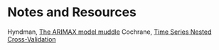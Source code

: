 # Notes and Resources

Hyndman, [The ARIMAX model muddle](https://robjhyndman.com/hyndsight/arimax/)
Cochrane, [Time Series Nested Cross-Validation](https://towardsdatascience.com/time-series-nested-cross-validation-76adba623eb9)
